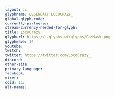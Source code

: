 ```yaml
---
layout: cc
glyphname: LEGENDARY LOCOCRAZY_
global-glyph-code: 
currently-partnered: 
stream-currency-needed-for-glyph: 
title: LocoCrazy
glyphurl: https://i.glyphs.wf/glyphs/GasMask.png
glyphwave: 14
youtube: 
twitch: 
twitter: https://twitter.com/LocoCrazy__
discord: 
other-site: 
primary-language: 
facebook: 
mixer: 
ccid: 115
alt-names: 
---
```


